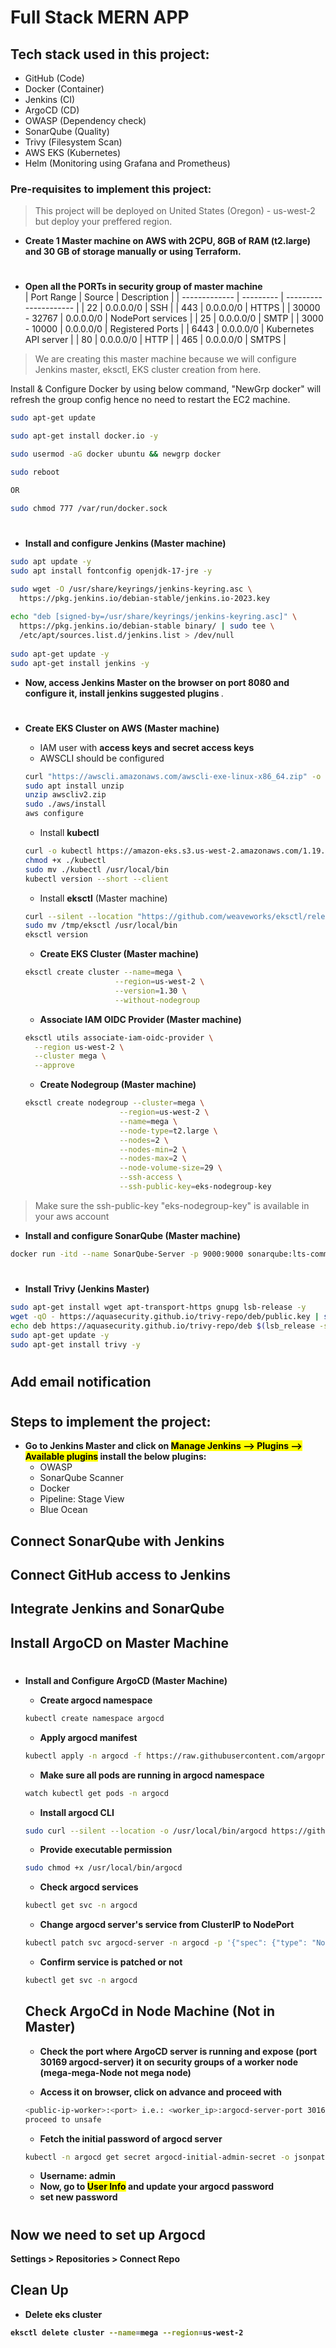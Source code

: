 # Full Stack MERN APP

## Tech stack used in this project:
- GitHub (Code)
- Docker (Container)
- Jenkins (CI)
- ArgoCD (CD)
- OWASP (Dependency check)
- SonarQube (Quality)
- Trivy (Filesystem Scan)
- AWS EKS (Kubernetes)
- Helm (Monitoring using Grafana and Prometheus)


### Pre-requisites to implement this project:

> This project will be deployed on United States (Oregon) - us-west-2 but deploy your preffered region.

- <b>Create 1 Master machine on AWS with 2CPU, 8GB of RAM (t2.large) and 30 GB of storage manually or using Terraform.</b>
#
- <b>Open all the PORTs in security group of master machine</b> <br />
  | Port Range    | Source    | Description           |
  | ------------- | --------- | --------------------- |
  | 22            | 0.0.0.0/0 | SSH                   |
  | 443           | 0.0.0.0/0 | HTTPS                 |
  | 30000 - 32767 | 0.0.0.0/0 | NodePort services     |
  | 25            | 0.0.0.0/0 | SMTP                  |
  | 3000 - 10000  | 0.0.0.0/0 | Registered Ports      |
  | 6443          | 0.0.0.0/0 | Kubernetes API server |
  | 80            | 0.0.0.0/0 | HTTP                  |
  | 465           | 0.0.0.0/0 | SMTPS                 |


> We are creating this master machine because we will configure Jenkins master, eksctl, EKS cluster creation from here.

Install & Configure Docker by using below command, "NewGrp docker" will refresh the group config hence no need to restart the EC2 machine.

```bash
sudo apt-get update
```
```bash
sudo apt-get install docker.io -y

sudo usermod -aG docker ubuntu && newgrp docker 

sudo reboot

OR

sudo chmod 777 /var/run/docker.sock
```
#
- <b id="Jenkins">Install and configure Jenkins (Master machine)</b>
```bash
sudo apt update -y
sudo apt install fontconfig openjdk-17-jre -y

sudo wget -O /usr/share/keyrings/jenkins-keyring.asc \
  https://pkg.jenkins.io/debian-stable/jenkins.io-2023.key
  
echo "deb [signed-by=/usr/share/keyrings/jenkins-keyring.asc]" \
  https://pkg.jenkins.io/debian-stable binary/ | sudo tee \
  /etc/apt/sources.list.d/jenkins.list > /dev/null
  
sudo apt-get update -y
sudo apt-get install jenkins -y
```
- <b>Now, access Jenkins Master on the browser on port 8080 and configure it, install jenkins suggested plugins </b>.
#
- <b id="EKS">Create EKS Cluster on AWS (Master machine)</b>
  - IAM user with **access keys and secret access keys**
  - AWSCLI should be configured </a>
  ```bash
  curl "https://awscli.amazonaws.com/awscli-exe-linux-x86_64.zip" -o "awscliv2.zip"
  sudo apt install unzip
  unzip awscliv2.zip
  sudo ./aws/install
  aws configure
  ```

  - Install **kubectl** 
  ```bash
  curl -o kubectl https://amazon-eks.s3.us-west-2.amazonaws.com/1.19.6/2021-01-05/bin/linux/amd64/kubectl
  chmod +x ./kubectl
  sudo mv ./kubectl /usr/local/bin
  kubectl version --short --client
  ```

  - Install **eksctl** (Master machine) 
  ```bash
  curl --silent --location "https://github.com/weaveworks/eksctl/releases/latest/download/eksctl_$(uname -s)_amd64.tar.gz" | tar xz -C /tmp
  sudo mv /tmp/eksctl /usr/local/bin
  eksctl version
  ```
  
  - <b>Create EKS Cluster (Master machine)</b>
  ```bash
  eksctl create cluster --name=mega \
                      --region=us-west-2 \
                      --version=1.30 \
                      --without-nodegroup
  ```
  - <b>Associate IAM OIDC Provider (Master machine)</b>
  ```bash
  eksctl utils associate-iam-oidc-provider \
    --region us-west-2 \
    --cluster mega \
    --approve
  ```
  - <b>Create Nodegroup (Master machine)</b>
  ```bash
  eksctl create nodegroup --cluster=mega \
                       --region=us-west-2 \
                       --name=mega \
                       --node-type=t2.large \
                       --nodes=2 \
                       --nodes-min=2 \
                       --nodes-max=2 \
                       --node-volume-size=29 \
                       --ssh-access \
                       --ssh-public-key=eks-nodegroup-key 
  ```

>  Make sure the ssh-public-key "eks-nodegroup-key" is available in your aws account

- <b id="Sonar">Install and configure SonarQube (Master machine)</b>
```bash
docker run -itd --name SonarQube-Server -p 9000:9000 sonarqube:lts-community
```
#
- <b id="Trivy">Install Trivy (Jenkins Master)</b>
```bash
sudo apt-get install wget apt-transport-https gnupg lsb-release -y
wget -qO - https://aquasecurity.github.io/trivy-repo/deb/public.key | sudo apt-key add -
echo deb https://aquasecurity.github.io/trivy-repo/deb $(lsb_release -sc) main | sudo tee -a /etc/apt/sources.list.d/trivy.list
sudo apt-get update -y
sudo apt-get install trivy -y
```

#
## Add email notification

#
## Steps to implement the project:
- <b>Go to Jenkins Master and click on <mark> Manage Jenkins --> Plugins --> Available plugins</mark> install the below plugins:</b>
  - OWASP
  - SonarQube Scanner
  - Docker
  - Pipeline: Stage View
  - Blue Ocean

## Connect SonarQube with Jenkins

## Connect GitHub access to Jenkins

## Integrate Jenkins and SonarQube

## Install ArgoCD on Master Machine
#
- <b>Install and Configure ArgoCD (Master Machine)</b>
  - <b>Create argocd namespace</b>
  ```bash
  kubectl create namespace argocd
  ```
  - <b>Apply argocd manifest</b>
  ```bash
  kubectl apply -n argocd -f https://raw.githubusercontent.com/argoproj/argo-cd/stable/manifests/install.yaml
  ```
  - <b>Make sure all pods are running in argocd namespace</b>
  ```bash
  watch kubectl get pods -n argocd
  ```
  - <b>Install argocd CLI</b>
  ```bash
  sudo curl --silent --location -o /usr/local/bin/argocd https://github.com/argoproj/argo-cd/releases/download/v2.4.7/argocd-linux-amd64
  ```
  - <b>Provide executable permission</b>
  ```bash
  sudo chmod +x /usr/local/bin/argocd
  ```
  - <b>Check argocd services</b>
  ```bash
  kubectl get svc -n argocd
  ```
  - <b>Change argocd server's service from ClusterIP to NodePort</b>
  ```bash
  kubectl patch svc argocd-server -n argocd -p '{"spec": {"type": "NodePort"}}'
  ```
  - <b>Confirm service is patched or not</b>
  ```bash
  kubectl get svc -n argocd
  ```
  ## Check ArgoCd in Node Machine (Not in Master)
  - <b> Check the port where ArgoCD server is running and expose (port 30169 argocd-server) it on security groups of a worker node (mega-mega-Node not mega node)</b>

  - <b>Access it on browser, click on advance and proceed with</b>
  ```bash
  <public-ip-worker>:<port> i.e.: <worker_ip>:argocd-server-port 30169
  proceed to unsafe
  ```

  - <b>Fetch the initial password of argocd server</b>
  ```bash
  kubectl -n argocd get secret argocd-initial-admin-secret -o jsonpath="{.data.password}" | base64 -d; echo
  ```
  - <b>Username: admin</b>
  - <b> Now, go to <mark>User Info</mark> and update your argocd password
  - <b> set new password </b>
#

## Now we need to set up Argocd
  Settings > Repositories > Connect Repo

## Clean Up
- <b id="Clean">Delete eks cluster</b>
```bash
eksctl delete cluster --name=mega --region=us-west-2
```
